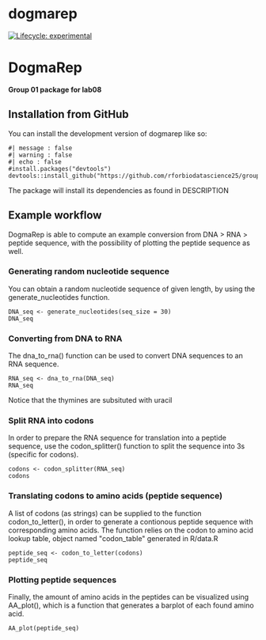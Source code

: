 # dogmarep

<!-- badges: start -->

[![Lifecycle: experimental](https://img.shields.io/badge/lifecycle-experimental-orange.svg)](https://lifecycle.r-lib.org/articles/stages.html#experimental)

<!-- badges: end -->

# DogmaRep

**Group 01 package for lab08**

## Installation from GitHub

You can install the development version of dogmarep like so:

```{r}
#| message : false
#| warning : false
#| echo : false
#install.packages("devtools") 
devtools::install_github("https://github.com/rforbiodatascience25/group_01_package")
```

The package will install its dependencies as found in DESCRIPTION

## Example workflow

DogmaRep is able to compute an example conversion from DNA \> RNA \> peptide sequence, with the possibility of plotting the peptide sequence as well.

### Generating random nucleotide sequence

You can obtain a random nucleotide sequence of given length, by using the generate_nucleotides function.

```{r}
DNA_seq <- generate_nucleotides(seq_size = 30)
DNA_seq
```

### Converting from DNA to RNA

The dna_to_rna() function can be used to convert DNA sequences to an RNA sequence.

```{r}
RNA_seq <- dna_to_rna(DNA_seq)
RNA_seq
```

Notice that the thymines are subsituted with uracil

### Split RNA into codons

In order to prepare the RNA sequence for translation into a peptide sequence, use the codon_splitter() function to split the sequence into 3s (specific for codons).

```{r}
codons <- codon_splitter(RNA_seq)
codons
```

### Translating codons to amino acids (peptide sequence)

A list of codons (as strings) can be supplied to the function codon_to_letter(), in order to generate a contionous peptide sequence with corresponding amino acids. The function relies on the codon to amino acid lookup table, object named "codon_table" generated in R/data.R

```{r}
peptide_seq <- codon_to_letter(codons)
peptide_seq
```

### Plotting peptide sequences

Finally, the amount of amino acids in the peptides can be visualized using AA_plot(), which is a function that generates a barplot of each found amino acid.

```{r}
AA_plot(peptide_seq)
```
